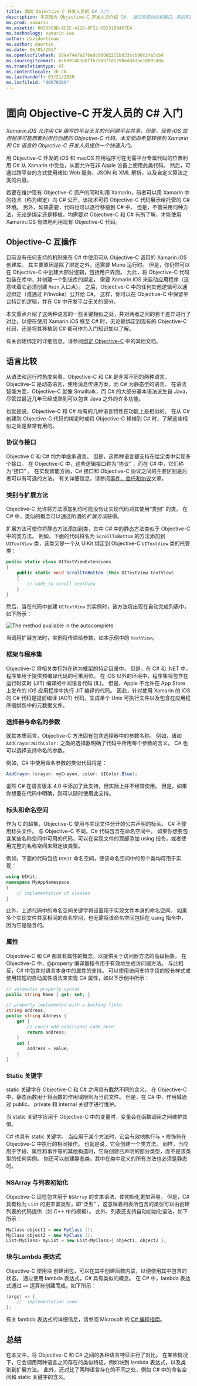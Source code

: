 ```yaml
---
title: 面向 Objective-C 开发人员的 C# 入门
description: 本文档为 Objective-C 开发人员介绍 C#。 通过检查协议和接口、类别和扩展方法、框架和程序集、选择器和命名参数等来比较和对比这两种语言。
ms.prod: xamarin
ms.assetid: 00285CBD-AE5E-4126-8F22-6B231B9467EA
ms.technology: xamarin-ios
author: davidortinau
ms.author: daortin
ms.date: 06/05/2017
ms.openlocfilehash: 56ee74e7a276edc960d2251bd33ccb90c1fa3cb4
ms.sourcegitcommit: 6c60914b380ff679bbffd7790edd4d5e18005d0a
ms.translationtype: HT
ms.contentlocale: zh-CN
ms.lasthandoff: 03/21/2020
ms.locfileid: "80070369"
---
```

# <a name="c-primer-for-objective-c-developers"></a>面向 Objective-C 开发人员的 C# 入门

_Xamarin.iOS 允许用 C# 编写的平台无关的代码跨平台共享。但是，现有 iOS 应用程序可能想要利用已创建的 Objective-C 代码。本文面向希望转移到 Xamarin 和 C# 语言的 Objective-C 开发人员提供一个快速入门。_

用 Objective-C 开发的 iOS 和 macOS 应用程序可在无需平台专属代码的位置利用 C# 从 Xamarin 中受益，从而允许在非 Apple 设备上使用此类代码。 然后，可通过跨平台的方式使用诸如 Web 服务、JSON 和 XML 解析，以及自定义算法之类的内容。

若要在维护现有 Objective-C 资产的同时利用 Xamarin，前者可以用 Xamarin 中的技术（称为绑定）向 C# 公开，该技术可将 Objective-C 代码展示给托管的 C# 环境。 另外，如果需要，代码也可以逐行移植到 C# 中。 但是，不管采用何种方法，无论是绑定还是移植，均需要对 Objective-C 和 C# 有所了解，才能使用 Xamarin.iOS 有效地利用现有 Objective-C 代码。

## <a name="objective-c-interop"></a>Objective-C 互操作

目前没有任何支持的机制来在 C# 中使用可从 Objective-C 调用的 Xamarin.iOS 创建库。 其主要原因是除了绑定之外，还需要 Mono 运行时。 但是，你仍然可以在 Objective-C 中创建大部分逻辑，包括用户界面。 为此，将 Objective-C 代码包装在库中，并创建一个到该库的绑定。 需要 Xamarin.iOS 来启动应用程序（这意味着它必须创建 `Main` 入口点）。 之后，Objective-C 中的任何其他逻辑可以通过绑定（或通过 P/Invoke）公开给 C#。 这样，你可以在 Objective-C 中保留平台特定的逻辑，并在 C# 中开发平台无关的部分。

本文重点介绍了这两种语言的一些关键相似之处，并对两者之间的若干差异进行了对比，以便在使用 Xamarin.iOS 移至 C# 时，无论是绑定到现有的 Objective-C 代码，还是将其移植到 C# 都可作为入门知识加以了解。

有关创建绑定的详细信息，请参阅[绑定 Objective-C](~/ios/platform/binding-objective-c/index.md) 中的其他文档。

## <a name="language-comparison"></a>语言比较

从语法和运行时角度来看，Objective-C 和 C# 是非常不同的两种语言。 Objective-C 是动态语言，使用消息传递方案，而 C# 为静态型的语言。 在语法智能方面，Objective-C 就像 Smalltalk，而 C# 的大部分基本语法派生自 Java，尽管其最近几年已经成熟到可以包含 Java 之外的许多功能。

也就是说，Objective-C 和 C# 均有的几种语言特性在功能上是相似的。 在从 C# 创建到 Objective-C 代码的绑定时或将 Objective-C 移植到 C# 时，了解这些相似之处是非常有用的。

### <a name="protocols-vs-interfaces"></a>协议与接口

Objective C 和 C# 均为单继承语言。 但是，这两种语言都支持在给定类中实现多个接口。 在 Objective-C 中，这些逻辑接口称为“协议”  ，而在 C# 中，它们称为“接口”  。 在实现智能方面，C# 接口和 Objective-C 协议之间的主要区别是后者可以有可选的方法。 有关详细信息，请参阅[事件、委托和协议](~/ios/app-fundamentals/delegates-protocols-and-events.md)文章。

### <a name="categories-vs-extension-methods"></a>类别与扩展方法

Objective-C 允许将方法添加到你可能没有让实现代码对其使用“类别”  的类。 在 C# 中，类似的概念可以通过所谓的*扩展方法*获得。

扩展方法可使你将静态方法添加到类，其中 C# 中的静态方法类似于 Objective-C 中的类方法。 例如，下面的代码将名为 `ScrollToBottom` 的方法添加到 `UITextView` 类，该类又是一个从 UIKit 绑定到 Objective-C `UITextView` 类的托管类：

```csharp
public static class UITextViewExtensions
{
    public static void ScrollToBottom (this UITextView textView)
    {
        // code to scroll textView
    }
}
```

然后，当在代码中创建 `UITextView` 的实例时，该方法将出现在自动完成列表中，如下所示：

 ![](primer-images/01-extensionmethodintellisense.png "The method available in the autocomplete")

当调用扩展方法时，实例将传递给参数，如本示例中的 `textView`。

### <a name="frameworks-vs-assemblies"></a>框架与程序集

Objective-C 将相关类打包在称为框架的特定目录中。 但是，在 C# 和 .NET 中，程序集用于提供预编译代码的可重用位。 在 iOS 以外的环境中，程序集将包含在运行时实时 (JIT) 编译的中间语言代码 (IL)。 但是，Apple 不允许在 App Store 上发布的 iOS 应用程序中执行 JIT 编译的代码。 因此，针对使用 Xamarin 的 iOS 的 C# 代码是提前编译 (AOT) 代码，生成单个 Unix 可执行文件以及包含在应用程序捆绑包中的元数据文件。

### <a name="selectors-vs-named-parameters"></a>选择器与命名的参数

就其本质而言，Objective-C 方法固有包含选择器中的参数名称。 例如，诸如 `AddCrayon:WithColor:` 之类的选择器明确了代码中所用每个参数的含义。 C# 也可以选择支持命名的参数。

例如，C# 中使用命名参数的类似代码将是：

```csharp
AddCrayon (crayon: myCrayon, color: UIColor.Blue);
```

虽然 C# 在语言版本 4.0 中添加了此支持，但实际上并不经常使用。 但是，如果你想要在代码中明确，则可以随时使用此支持。

### <a name="headers-and-namespaces"></a>标头和命名空间

作为 C 的超集，Objective-C 使用与实现文件分开的公共声明的标头。 C# 不使用标头文件。 与 Objective-C 不同，C# 代码包含在命名空间中。 如果你想要包含某些名称空间中可用的代码，可以在实现文件的顶部添加 using 指令，或者使用完整的名称空间来限定该类型。

例如，下面的代码包括 `UIKit` 命名空间，使该命名空间中的每个类均可用于实现：

```csharp
using UIKit;
namespace MyAppNamespace
{
    // implementation of classes
}
```

此外，上述代码中的命名空间关键字将设置用于实现文件本身的命名空间。 如果多个实现文件共享相同的命名空间，也无需将该命名空间包括在 using 指令中，因为它是隐含的。

### <a name="properties"></a>属性

Objective-C 和 C# 都具有属性的概念，以提供关于访问器方法的高级抽象。 在 Objective-C 中，@property 编译器指令用于有效地生成访问器方法。 与此相反，C# 中包含对语言本身中的属性的支持。 可以使用访问支持字段的较长样式或使用较短的自动属性语法来实现 C# 属性，如以下示例中所示：

```csharp
// automatic property syntax
public string Name { get; set; }

// property implemented with a backing field
string address;
public string Address {
    get {
        // could add additional code here
        return address;
    }
    set {
        address = value;
    }
}
```

### <a name="static-keyword"></a>Static 关键字

 static 关键字在 Objective-C 和 C# 之间具有截然不同的含义。 在 Objective-C 中，静态函数用于将函数的作用域限制为当前文件。 但是，在 C# 中，作用域通过  public、  private 和  internal 关键字进行维护。

当 static 关键字应用于 Objective-C 中的变量时，变量会在函数调用之间维护其值。

C# 也具有 static 关键字。 当应用于某个方法时，它会有效地执行与 `+` 修饰符在 Objective-C 中执行的相同操作。 也就是说，它会创建一个类方法。 同样，当应用于字段、属性和事件等的其他构造时，它将创建已声明的部分类型，而不是该类型的任何实例。 你还可以创建静态类，其中在类中定义的所有方法也必须是静态的。

### <a name="nsarray-vs-list-initialization"></a>NSArray 与列表初始化

Objective-C 现在包含用于 `NSArray` 的文本语法，使初始化更加容易。 但是，C# 具有称为 `List` 的更丰富类型，即“泛型”  ，这意味着列表所包含的类型可以由创建列表的代码提供（如 C++ 中的模板）。 此外，列表还支持自动初始化语法，如下所示：

```csharp
MyClass object1 = new MyClass ();
MyClass object2 = new MyClass ();
List<MyClass> myList = new List<MyClass>{ object1, object2 };
```

### <a name="blocks-vs-lambda-expressions"></a>块与Lambda 表达式

Objective-C 使用块  创建闭包，可以在其中创建函数内联，以便使用其中包含的状态。 通过使用 lambda 表达式，C# 具有类似的概念。 在 C# 中，lambda 表达式通过 `=>` 运算符创建而成，如下所示：

```csharp
(args) => {
    //  implementation code
};
```

有关 lambda 表达式的详细信息，请参阅 Microsoft 的 [C# 编程指南](https://msdn.microsoft.com/library/vstudio/bb397687.aspx)。

## <a name="summary"></a>总结

在本文中，将 Objective-C 和 C# 之间的各种语言特征进行了对比。 在某些情况下，它会调用两种语言之间存在的类似特征，例如块到 lambda 表达式，以及类别到扩展方法。 此外，还对比了两种语言存在的不同之处，例如 C# 中的命名空间和 static 关键字的含义。
